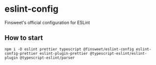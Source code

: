 # eslint-config

Finsweet's official configuration for ESLint

## How to start

```
npm i -D eslint prettier typescript @finsweet/eslint-config eslint-config-prettier eslint-plugin-prettier @typescript-eslint/eslint-plugin @typescript-eslint/parser
```
